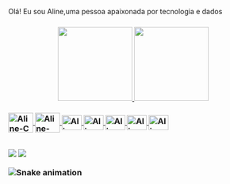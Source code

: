 

Olá! Eu sou Aline,uma pessoa apaixonada por tecnologia e dados  <h3>
<div align="center">
  <a href="//github.com/Alinezc">
  <img height="150em" src="https://github-readme-stats.vercel.app/api?username=Alinezc&show_icons=true&theme=dracula&include_all_commits=true&count_private=true"/>
  <img height="150em" src="https://github-readme-stats.vercel.app/api/top-langs/?username=Alinezc&layout=compact&langs_count=7&theme=dracula"/>
</div>


<div style="display: inline_block"><br>

  <img align="center" alt="Aline-C" height="40" width="50" src="https://cdn.jsdelivr.net/gh/devicons/devicon/icons/c/c-original.svg" />
  <img align="center" alt="Aline-CSS" height="40" width="50" src="https://cdn.jsdelivr.net/gh/devicons/devicon/icons/css3/css3-original.svg" />
  <img align="center" alt="Aline-HTML" height="30" width="40" src="https://cdn.jsdelivr.net/gh/devicons/devicon/icons/html5/html5-original.svg" />
  <img align="center" alt="Aline-Java" height="30" width="40" src="https://cdn.jsdelivr.net/gh/devicons/devicon/icons/java/java-original.svg" />
  <img align="center" alt="Aline-MongoDB" height="30" width="40" src="https://cdn.jsdelivr.net/gh/devicons/devicon/icons/mysql/mysql-original.svg" />
  <img align="center" alt="Aline-pandas" height="30" width="40" src="https://cdn.jsdelivr.net/gh/devicons/devicon/icons/pandas/pandas-original-wordmark.svg" />
  <img align="center" alt="Aline-py" height="30" width="40" src="https://cdn.jsdelivr.net/gh/devicons/devicon/icons/python/python-original-wordmark.svg" />

  
 </div>
  
   ##
  <div> 
  <a href = "mailto:alinezuquer17@gmail.com"><img src="https://img.shields.io/badge/-Gmail-%23333?style=for-the-badge&logo=gmail&logoColor=white" target="_blank"></a>
  <a href="https://www.linkedin.com/in/aline-da-silva-zuquer-de-carvalho-a10b80174/" target="_blank"><img src="https://img.shields.io/badge/-LinkedIn-%230077B5?style=for-the-badge&logo=linkedin&logoColor=white" target="_blank"></a> 
 
   ![Snake animation](https://github.com/Alinezc/Alinezc/blob/output/github-contribution-grid-snake.svg)

</div>

